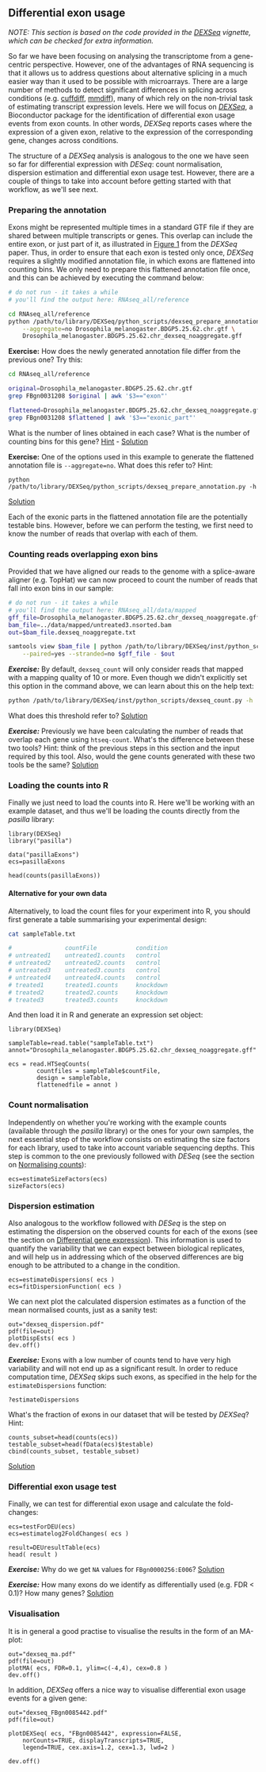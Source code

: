<!-- http://www.bioconductor.org/packages/2.13/bioc/html/DEXSeq.html -->

<!-- uses the negative binomial distribution to estimate the variance between biological replicates and generalized linear models for testing.  -->
<!-- update requirements -->

## Differential exon usage

*NOTE: This section is based on the code provided in the [DEXSeq](http://www.bioconductor.org/packages/2.13/bioc/html/DEXSeq.html) vignette, which can be checked for extra information.*

So far we have been focusing on analysing the transcriptome from a gene-centric perspective. However, one of the advantages of RNA sequencing is that it allows us to address questions about alternative splicing in a much easier way than it used to be possible with microarrays.
There are a large number of methods to detect significant differences in splicing across conditions (e.g. [cuffdiff](http://cufflinks.cbcb.umd.edu/manual.html#cuffdiff), [mmdiff](https://github.com/eturro/mmseq#flexible-model-comparison-using-mmdiff)), many of which rely on the non-trivial task of estimating transcript expression levels.
Here we will focus on [*DEXSeq*](http://www.bioconductor.org/packages/2.13/bioc/html/DEXSeq.html), a Bioconductor package for the identification of differential exon usage events from exon counts. In other words, *DEXSeq* reports cases where the expression of a given exon, relative to the expression of the corresponding gene, changes across conditions.

The structure of a *DEXSeq* analysis is analogous to the one we have seen so far for differential expression with *DESeq*: count normalisation, dispersion estimation and differential exon usage test. However, there are a couple of things to take into account before getting started with that workflow, as we'll see next.

### Preparing the annotation

Exons might be represented multiple times in a standard GTF file if they are shared between multiple transcripts or genes. This overlap can include the entire exon, or just part of it, as illustrated in [Figure 1](http://genome.cshlp.org/content/22/10/2008/F1.expansion.html) from the *DEXSeq* paper. Thus, in order to ensure that each exon is tested only once, *DEXSeq* requires a slightly modified annotation file, in which exons are flattened into counting bins.
We only need to prepare this flattened annotation file once, and this can be achieved by executing the command below:
```bash
# do not run - it takes a while
# you'll find the output here: RNAseq_all/reference

cd RNAseq_all/reference
python /path/to/library/DEXSeq/python_scripts/dexseq_prepare_annotation.py \
	--aggregate=no Drosophila_melanogaster.BDGP5.25.62.chr.gtf \
	Drosophila_melanogaster.BDGP5.25.62.chr_dexseq_noaggregate.gff
```

**Exercise:** How does the newly generated annotation file differ from the previous one? Try this:
```bash
cd RNAseq_all/reference

original=Drosophila_melanogaster.BDGP5.25.62.chr.gtf
grep FBgn0031208 $original | awk '$3=="exon"'

flattened=Drosophila_melanogaster.BDGP5.25.62.chr_dexseq_noaggregate.gff
grep FBgn0031208 $flattened | awk '$3=="exonic_part"'
```
What is the number of lines obtained in each case? What is the number of counting bins for this gene? [Hint](http://apr2011.archive.ensembl.org/Drosophila_melanogaster/Gene/Summary?db=core;g=FBgn0031208;r=2L:6687-10326) - [Solution](../solutions/_deu_ex1.md)

**Exercise:** One of the options used in this example to generate the flattened annotation file is `--aggregate=no`. What does this refer to? Hint:
```
python /path/to/library/DEXSeq/python_scripts/dexseq_prepare_annotation.py -h
```
[Solution](../solutions/_deu_ex2.md)

Each of the exonic parts in the flattened annotation file are the potentially testable bins. However, before we can perform the testing, we first need to know the number of reads that overlap with each of them.


### Counting reads overlapping exon bins

Provided that we have aligned our reads to the genome with a splice-aware aligner (e.g. TopHat) we can now proceed to count the number of reads that fall into exon bins in our sample:
```bash
# do not run - it takes a while
# you'll find the output here: RNAseq_all/data/mapped
gff_file=Drosophila_melanogaster.BDGP5.25.62.chr_dexseq_noaggregate.gff
bam_file=../data/mapped/untreated3.nsorted.bam
out=$bam_file.dexseq_noaggregate.txt

samtools view $bam_file | python /path/to/library/DEXSeq/inst/python_scripts/dexseq_count.py \
	--paired=yes --stranded=no $gff_file - $out
```

***Exercise:*** By default, `dexseq_count` will only consider reads that mapped with a mapping quality of 10 or more. Even though we didn't explicitly set this option in the command above, we can learn about this on the help text:
```bash
python /path/to/library/DEXSeq/inst/python_scripts/dexseq_count.py -h
```
What does this threshold refer to? [Solution](../solutions/_deu_ex3.md)

***Exercise:*** Previously we have been calculating the number of reads that overlap each gene using `htseq-count`. 
What's the difference between these two tools? Hint: think of the previous steps in this section and the input required by this tool. Also, would the gene counts generated with these two tools be the same? [Solution](../solutions/_deu_ex4.md)


### Loading the counts into R
Finally we just need to load the counts into R. 
Here we'll be working with an example dataset, and thus we'll be loading the counts directly from the *pasilla* library:

```rscript
library(DEXSeq)
library("pasilla")

data("pasillaExons")
ecs=pasillaExons

head(counts(pasillaExons))
```

#### Alternative for your own data
Alternatively, to load the count files for your experiment into R, you should first generate a table summarising your experimental design:

```bash
cat sampleTable.txt

#             	countFile           condition
# untreated1	untreated1.counts   control
# untreated2 	untreated2.counts   control
# untreated3 	untreated3.counts   control
# untreated4 	untreated4.counts   control
# treated1      treated1.counts     knockdown
# treated2      treated2.counts     knockdown
# treated3      treated3.counts     knockdown
```

And then load it in R and generate an expression set object:
```rconsole
library(DEXSeq)

sampleTable=read.table("sampleTable.txt")
annot="Drosophila_melanogaster.BDGP5.25.62.chr_dexseq_noaggregate.gff"

ecs = read.HTSeqCounts(
    	countfiles = sampleTable$countFile,
    	design = sampleTable,
    	flattenedfile = annot )
```


### Count normalisation
Independently on whether you're working with the example counts (available through the *pasilla* library) or the ones for your own samples, the next essential step of the workflow consists on estimating the size factors for each library, used to take into account variable sequencing depths. This step is common to the one previously followed with *DESeq* (see the section on [Normalising counts](./25.normalising.md)):
```rconsole
ecs=estimateSizeFactors(ecs)
sizeFactors(ecs)
``` 

### Dispersion estimation
Also analogous to the workflow followed with *DESeq* is the step on estimating the dispersion on the observed counts for each of the exons (see the section on [Differential gene expression](./26.de.md)). This information is used to quantify the variability that we can expect between biological replicates, and will help us in addressing which of the observed differences are big enough to be attributed to a change in the condition.
```rconsole
ecs=estimateDispersions( ecs )
ecs=fitDispersionFunction( ecs )
```

We can next plot the calculated dispersion estimates as a function of the mean normalised counts, just as a sanity test:
```rconsole
out="dexseq_dispersion.pdf"
pdf(file=out)
plotDispEsts( ecs )
dev.off()
```

***Exercise:*** Exons with a low number of counts tend to have very high variability and will not end up as a significant result. In order to reduce computation time, *DEXSeq* skips such exons, as specified in the help for the `estimateDispersions` function:
```rscript
?estimateDispersions
```
What's the fraction of exons in our dataset that will be tested by *DEXSeq*? Hint:
```rscript
counts_subset=head(counts(ecs))
testable_subset=head(fData(ecs)$testable)
cbind(counts_subset, testable_subset)
```
[Solution](../solutions/_deu_ex5.md)

### Differential exon usage test
Finally, we can test for differential exon usage and calculate the fold-changes:
```rscript
ecs=testForDEU(ecs)
ecs=estimatelog2FoldChanges( ecs )

result=DEUresultTable(ecs)
head( result )
```

***Exercise:*** Why do we get `NA` values for `FBgn0000256:E006`? [Solution](../solution/_deu_ex6.md)

***Exercise:*** How many exons do we identify as differentially used (e.g. FDR < 0.1)? How many genes?
[Solution](../solution/_deu_ex7.md)


### Visualisation
It is in general a good practise to visualise the results in the form of an MA-plot:
```rscript
out="dexseq_ma.pdf"
pdf(file=out)
plotMA( ecs, FDR=0.1, ylim=c(-4,4), cex=0.8 )
dev.off()
```

In addition, *DEXSeq* offers a nice way to visualise differential exon usage events for a given gene:

```rscript
out="dexseq_FBgn0085442.pdf"
pdf(file=out)

plotDEXSeq( ecs, "FBgn0085442", expression=FALSE, 
	norCounts=TRUE, displayTranscripts=TRUE,
   	legend=TRUE, cex.axis=1.2, cex=1.3, lwd=2 )

dev.off()
```

